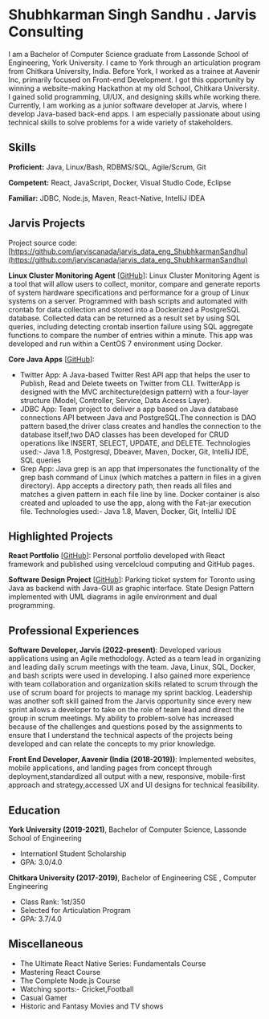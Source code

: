 # Shubhkarman Singh Sandhu . Jarvis Consulting

I am a Bachelor of Computer Science graduate from Lassonde School of Engineering, York University. I came to York through an articulation program from Chitkara University, India. Before York, I worked as a trainee at Aavenir Inc, primarily focused on Front-end Development. I got this opportunity by winning a website-making Hackathon at my old School, Chitkara University. I gained solid programming, UI/UX, and designing skills while working there. Currently, I am working as a junior software developer at Jarvis, where I develop Java-based back-end apps. I am especially passionate about using technical skills to solve problems for a wide variety of stakeholders.

## Skills

**Proficient:** Java, Linux/Bash, RDBMS/SQL, Agile/Scrum, Git

**Competent:** React, JavaScript, Docker, Visual Studio Code, Eclipse

**Familiar:** JDBC, Node.js, Maven, React-Native, IntelliJ IDEA

## Jarvis Projects

Project source code: [https://github.com/jarviscanada/jarvis_data_eng_ShubhkarmanSandhu](https://github.com/jarviscanada/jarvis_data_eng_ShubhkarmanSandhu)


**Linux Cluster Monitoring Agent** [[GitHub](https://github.com/jarviscanada/jarvis_data_eng_ShubhkarmanSandhu/tree/master/linux_sql)]: Linux Cluster Monitoring Agent is a tool that will allow users to collect, monitor, compare and generate reports of system hardware specifications and performance for a group of Linux systems on a server. Programmed with bash scripts and automated with crontab for data collection and stored into a Dockerized a PostgreSQL database. Collected data can be returned as a result set by using SQL queries, including detecting crontab insertion failure using SQL aggregate functions to compare the number of entries within a minute. This app was developed and run within a CentOS 7 environment using Docker.

**Core Java Apps** [[GitHub](https://github.com/jarviscanada/jarvis_data_eng_ShubhkarmanSandhu/tree/master/core_java)]:

- Twitter App: A Java-based Twitter Rest API app that helps the user to Publish, Read and Delete tweets on Twitter from CLI. TwitterApp is designed with the MVC architecture(design pattern) with a four-layer structure (Model, Controller, Service, Data Access Layer).
- JDBC App: Team project to deliver a app based on Java database connections API between Java and PostgreSQL.The connection is DAO pattern based,the driver class creates and handles the connection to the database itself,two DAO classes has been developed for CRUD operations like INSERT, SELECT, UPDATE, and DELETE. Technologies used:- Java 1.8, Postgresql, Dbeaver, Maven, Docker, Git, IntelliJ IDE, SQL queries
- Grep App: Java grep is an app that impersonates the functionality of the grep bash command of Linux (which matches a pattern in files in a given directory). App accepts a directory path, then reads all files and matches a given pattern in each file line by line. Docker container is also created and uploaded to use the app, along with the Fat-jar execution file. Technologies used:- Java 1.8, Maven, Docker, Git, IntelliJ IDE


## Highlighted Projects
**React Portfolio** [[GitHub](https://github.com/LordSandhu/Portfolio)]: Personal portfolio developed with React framework and published using vercelcloud computing and GitHub pages.

**Software Design Project** [[GitHub](https://github.com/LordSandhu/ParkingTicket-Project-Java)]: Parking ticket system for Toronto using Java as backend with Java-GUI as graphic interface. State Design Pattern implemented with UML diagrams in agile environment and dual programming.


## Professional Experiences

**Software Developer, Jarvis (2022-present)**: Developed various applications using an Agile methodology. Acted as a team lead in organizing and leading daily scrum meetings with the team. Java, Linux, SQL, Docker, and bash scripts were used in developing. I also gained more experience with team collaboration and organization skills related to scrum through the use of scrum board for projects to manage my sprint backlog. Leadership was another soft skill gained from the Jarvis opportunity since every new sprint allows a developer to take on the role of team lead and direct the group in scrum meetings. My ability to problem-solve has increased because of the challenges and questions posed by the assignments to ensure that I understand the technical aspects of the projects being developed and can relate the concepts to my prior knowledge.

**Front End Developer, Aavenir (India (2018-2019))**: Implemented websites, mobile applications, and landing pages from concept through deployment,standardized all output with a new, responsive, mobile-first approach and strategy,accessed UX and UI designs for technical feasibility.


## Education
**York University (2019-2021)**, Bachelor of Computer Science, Lassonde School of Engineering
- Internationl Student Scholarship
- GPA: 3.0/4.0

**Chitkara University  (2017-2019)**, Bachelor of Engineering CSE , Computer Engineering
- Class Rank: 1st/350
- Selected for Articulation Program
- GPA: 3.7/4.0


## Miscellaneous
- The Ultimate React Native Series: Fundamentals Course
- Mastering React Course
- The Complete Node.js Course
- Watching sports:- Cricket,Football
- Casual Gamer
- Historic and Fantasy Movies and TV shows